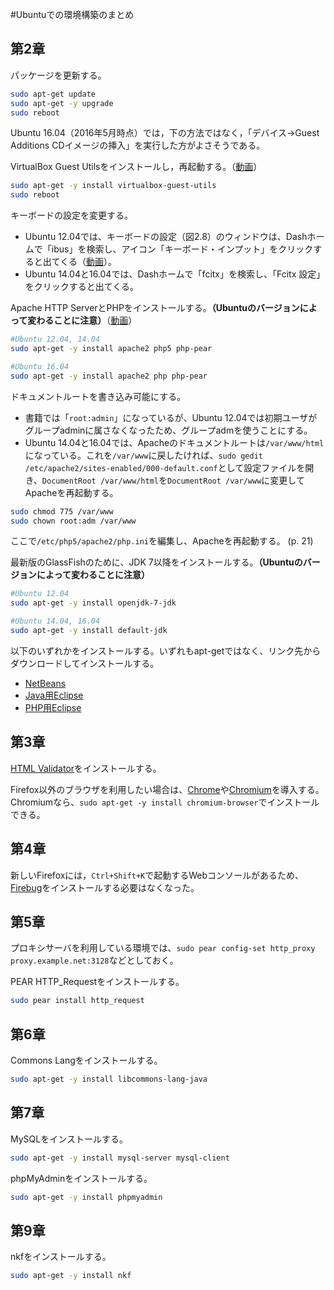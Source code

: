 #Ubuntuでの環境構築のまとめ

## 第2章

パッケージを更新する。

```bash
sudo apt-get update
sudo apt-get -y upgrade
sudo reboot
```

Ubuntu 16.04（2016年5月時点）では，下の方法ではなく，「デバイス→Guest Additions CDイメージの挿入」を実行した方がよさそうである。

VirtualBox Guest Utilsをインストールし，再起動する。（[動画](http://youtu.be/ey_V6nDIHME)）

```bash
sudo apt-get -y install virtualbox-guest-utils
sudo reboot
```

キーボードの設定を変更する。

* Ubuntu 12.04では、キーボードの設定（図2.8）のウィンドウは、Dashホームで「ibus」を検索し、アイコン「キーボード・インプット」をクリックすると出てくる（[動画](http://youtu.be/nZZJxYX-FHk)）。
* Ubuntu 14.04と16.04では、Dashホームで「fcitx」を検索し、「Fcitx 設定」をクリックすると出てくる。

Apache HTTP ServerとPHPをインストールする。**（Ubuntuのバージョンによって変わることに注意）**（[動画](http://youtu.be/LBU6ihgCEuk)）

```bash
#Ubuntu 12.04, 14.04
sudo apt-get -y install apache2 php5 php-pear

#Ubuntu 16.04
sudo apt-get -y install apache2 php php-pear
```

ドキュメントルートを書き込み可能にする。

* 書籍では「`root:admin`」になっているが、Ubuntu 12.04では初期ユーザがグループadminに属さなくなったため、グループadmを使うことにする。
* Ubuntu 14.04と16.04では、Apacheのドキュメントルートは`/var/www/html`になっている。これを`/var/www`に戻したければ、`sudo gedit /etc/apache2/sites-enabled/000-default.conf`として設定ファイルを開き、`DocumentRoot /var/www/html`を`DocumentRoot /var/www`に変更してApacheを再起動する。

```bash
sudo chmod 775 /var/www
sudo chown root:adm /var/www
```

ここで`/etc/php5/apache2/php.ini`を編集し、Apacheを再起動する。 (p. 21)

最新版のGlassFishのために、JDK 7以降をインストールする。**（Ubuntuのバージョンによって変わることに注意）**

```bash
#Ubuntu 12.04
sudo apt-get -y install openjdk-7-jdk

#Ubuntu 14.04, 16.04
sudo apt-get -y install default-jdk
```

以下のいずれかをインストールする。いずれもapt-getではなく、リンク先からダウンロードしてインストールする。

* [NetBeans](https://netbeans.org/downloads/)
* [Java用Eclipse](http://dlc.sun.com.edgesuite.net/glassfish/eclipse/)
* [PHP用Eclipse](http://www.zend.com/en/company/community/pdt/downloads)

## 第3章

[HTML Validator](http://users.skynet.be/mgueury/mozilla/)をインストールする。

Firefox以外のブラウザを利用したい場合は、[Chrome](http://www.google.co.jp/intl/ja/chrome/browser/)や[Chromium](http://www.chromium.org/Home)を導入する。Chromiumなら、`sudo apt-get -y install chromium-browser`でインストールできる。

## 第4章

新しいFirefoxには，`Ctrl+Shift+K`で起動するWebコンソールがあるため、[Firebug](https://addons.mozilla.org/ja/firefox/addon/firebug/)をインストールする必要はなくなった。

## 第5章

プロキシサーバを利用している環境では、`sudo pear config-set http_proxy proxy.example.net:3128`などとしておく。

PEAR HTTP_Requestをインストールする。

```bash
sudo pear install http_request
```

## 第6章

Commons Langをインストールする。

```bash
sudo apt-get -y install libcommons-lang-java
```

## 第7章

MySQLをインストールする。

```bash
sudo apt-get -y install mysql-server mysql-client
```

phpMyAdminをインストールする。

```bash
sudo apt-get -y install phpmyadmin
```

## 第9章

nkfをインストールする。

```bash
sudo apt-get -y install nkf
```
